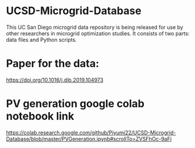 # UCSD-Microgrid-Database
This UC San Diego microgrid data repository is
being released for use by other researchers in microgrid optimization
studies. It consists of two parts: data files and Python scripts.

# Paper for the data:
https://doi.org/10.1016/j.dib.2019.104973

# PV generation google colab notebook link
https://colab.research.google.com/github/Piyumi22/UCSD-Microgrid-Database/blob/master/PVGeneration.ipynb#scrollTo=ZVSFhOc-9aFi
